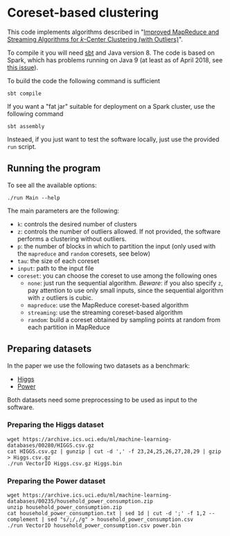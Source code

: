 Coreset-based clustering
========================

This code implements algorithms described in "[Improved MapReduce and Streaming Algorithms for _k_-Center Clustering (with Outliers)](https://arxiv.org/abs/1802.09205)".

To compile it you will need [sbt](https://www.scala-sbt.org/) and Java version 8.
The code is based on Spark, which has problems running on Java 9 (at least as of April 2018, see [this issue](https://issues.igniterealtime.org/browse/SPARK-2017)).

To build the code the following command is sufficient

    sbt compile

If you want a "fat jar" suitable for deployment on a Spark cluster, use the following command

    sbt assembly

Insteaed, if you just want to test the software locally, just use the provided `run` script.

Running the program
--------------------

To see all the available options:

    ./run Main --help

The main parameters are the following:

 - `k`: controls the desired number of clusters
 - `z`: controls the number of outliers allowed. If not provided, the software performs a clustering without outliers.
 - `p`: the number of blocks in which to partition the input (only used with the `mapreduce` and `random` coresets, see below)
 - `tau`: the size of each coreset
 - `input`: path to the input file
 - `coreset`: you can choose the coreset to use among the following ones
   - `none`: just run the sequential algorithm. *Beware*: if you also specify `z`, pay attention to use only small inputs, since the sequential algorithm with `z` outliers is cubic.
   - `mapreduce`: use the MapReduce coreset-based algorithm
   - `streaming`: use the streaming coreset-based algorithm
   - `random`: build a coreset obtained by sampling points at random from each partition in MapReduce

Preparing datasets
------------------

In the paper we use the following two datasets as a benchmark:

  - [Higgs](https://archive.ics.uci.edu/ml/datasets/HIGGS)
  - [Power](https://archive.ics.uci.edu/ml/datasets/Individual+household+electric+power+consumption)

Both datasets need some preprocessing to be used as input to the software.

### Preparing the Higgs dataset

    wget https://archive.ics.uci.edu/ml/machine-learning-databases/00280/HIGGS.csv.gz
    cat HIGGS.csv.gz | gunzip | cut -d ',' -f 23,24,25,26,27,28,29 | gzip > Higgs.csv.gz
    ./run VectorIO Higgs.csv.gz Higgs.bin

### Preparing the Power dataset

    wget https://archive.ics.uci.edu/ml/machine-learning-databases/00235/household_power_consumption.zip
    unzip household_power_consumption.zip
    cat household_power_consumption.txt | sed 1d | cut -d ';' -f 1,2 --complement | sed "s/;/,/g" > household_power_consumption.csv
    ./run VectorIO household_power_consumption.csv power.bin
